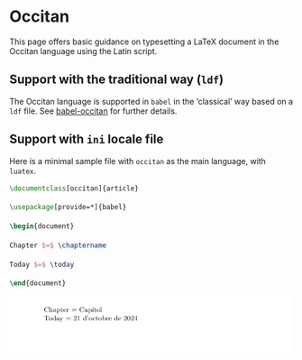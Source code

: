 # Occitan

This page offers basic guidance on typesetting a LaTeX document in the
Occitan language using the Latin script.

## Support with the traditional way (`ldf`)

The Occitan language is supported in `babel` in the ‘classical’ way
based on a `ldf` file. See [babel-occitan](https://ctan.org/pkg/babel-occitan)
for further details.

## Support with `ini` locale file

Here is a minimal sample file with `occitan` as the main language, with `luatex`.

```tex
\documentclass[occitan]{article}

\usepackage[provide=*]{babel}

\begin{document}

Chapter $=$ \chaptername

Today $=$ \today

\end{document}
```

![](../media/locale-occitan.png)